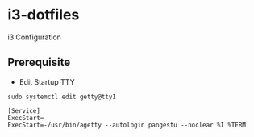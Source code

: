 # i3-dotfiles
i3 Configuration

## Prerequisite

- Edit Startup TTY
```
sudo systemctl edit getty@tty1
```

```
[Service]
ExecStart=
ExecStart=-/usr/bin/agetty --autologin pangestu --noclear %I %TERM
```

